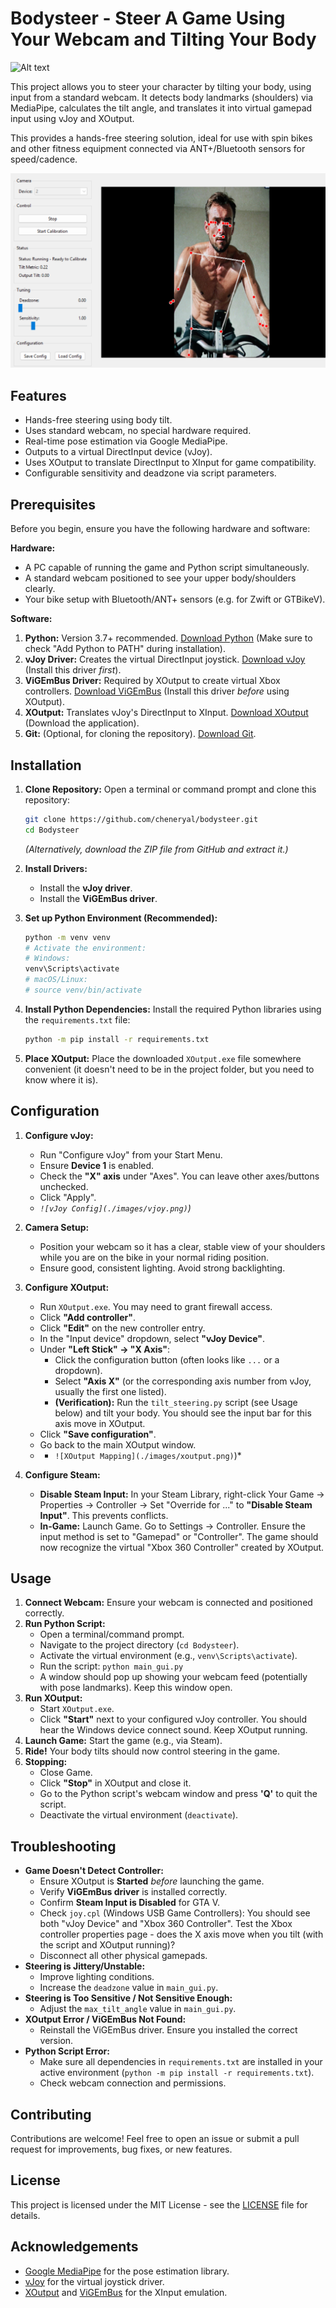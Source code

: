 # Bodysteer - Steer A Game Using Your Webcam and Tilting Your Body

![Alt text](icon.ico)

This project allows you to steer your character by tilting your body, using input from a standard webcam. It detects body landmarks (shoulders) via MediaPipe, calculates the tilt angle, and translates it into virtual gamepad input using vJoy and XOutput.

This provides a hands-free steering solution, ideal for use with spin bikes and other fitness equipment connected via ANT+/Bluetooth sensors for speed/cadence.

![Alt text](images/ui.png)

## Features

*   Hands-free steering using body tilt.
*   Uses standard webcam, no special hardware required.
*   Real-time pose estimation via Google MediaPipe.
*   Outputs to a virtual DirectInput device (vJoy).
*   Uses XOutput to translate DirectInput to XInput for game compatibility.
*   Configurable sensitivity and deadzone via script parameters.

## Prerequisites

Before you begin, ensure you have the following hardware and software:

**Hardware:**

*   A PC capable of running the game and Python script simultaneously.
*   A standard webcam positioned to see your upper body/shoulders clearly.
*   Your bike setup with Bluetooth/ANT+ sensors (e.g. for Zwift or GTBikeV).

**Software:**

1.  **Python:** Version 3.7+ recommended. [Download Python](https://www.python.org/downloads/) (Make sure to check "Add Python to PATH" during installation).
2.  **vJoy Driver:** Creates the virtual DirectInput joystick. [Download vJoy](https://github.com/jshafer817/vJoy/releases) (Install this driver *first*).
3.  **ViGEmBus Driver:** Required by XOutput to create virtual Xbox controllers. [Download ViGEmBus](https://github.com/ViGEm/ViGEmBus/releases) (Install this driver *before* using XOutput).
4.  **XOutput:** Translates vJoy's DirectInput to XInput. [Download XOutput](https://github.com/csutorasa/XOutput/releases) (Download the application).
5.  **Git:** (Optional, for cloning the repository). [Download Git](https://git-scm.com/downloads/).

## Installation

1.  **Clone Repository:**
    Open a terminal or command prompt and clone this repository:
    ```bash
    git clone https://github.com/cheneryal/bodysteer.git
    cd Bodysteer
    ```
    *(Alternatively, download the ZIP file from GitHub and extract it.)*

2.  **Install Drivers:**
    *   Install the **vJoy driver**.
    *   Install the **ViGEmBus driver**.

3.  **Set up Python Environment (Recommended):**
   
    ```bash
    python -m venv venv
    # Activate the environment:
    # Windows:
    venv\Scripts\activate
    # macOS/Linux:
    # source venv/bin/activate
    ```

4.  **Install Python Dependencies:**
    Install the required Python libraries using the `requirements.txt` file:
    ```bash
    python -m pip install -r requirements.txt
    ```

5.  **Place XOutput:**
    Place the downloaded `XOutput.exe` file somewhere convenient (it doesn't need to be in the project folder, but you need to know where it is).

## Configuration

1.  **Configure vJoy:**
    *   Run "Configure vJoy" from your Start Menu.
    *   Ensure **Device 1** is enabled.
    *   Check the **"X" axis** under "Axes". You can leave other axes/buttons unchecked.
    *   Click "Apply".
    *   *`![vJoy Config](./images/vjoy.png)`)*

2.  **Camera Setup:**
    *   Position your webcam so it has a clear, stable view of your shoulders while you are on the bike in your normal riding position.
    *   Ensure good, consistent lighting. Avoid strong backlighting.

3.  **Configure XOutput:**
    *   Run `XOutput.exe`. You may need to grant firewall access.
    *   Click **"Add controller"**.
    *   Click **"Edit"** on the new controller entry.
    *   In the "Input device" dropdown, select **"vJoy Device"**.
    *   Under **"Left Stick" -> "X Axis"**:
        *   Click the configuration button (often looks like `...` or a dropdown).
        *   Select **"Axis X"** (or the corresponding axis number from vJoy, usually the first one listed).
        *   **(Verification):** Run the `tilt_steering.py` script (see Usage below) and tilt your body. You should see the input bar for this axis move in XOutput.
    *   Click **"Save configuration"**.
    *   Go back to the main XOutput window.
    *  * `![XOutput Mapping](./images/xoutput.png)`)*

4.  **Configure Steam:**
    *   **Disable Steam Input:** In your Steam Library, right-click Your Game -> Properties -> Controller -> Set "Override for ..." to **"Disable Steam Input"**. This prevents conflicts.
    *   **In-Game:** Launch Game. Go to Settings -> Controller. Ensure the input method is set to "Gamepad" or "Controller". The game should now recognize the virtual "Xbox 360 Controller" created by XOutput.

## Usage

1.  **Connect Webcam:** Ensure your webcam is connected and positioned correctly.
2.  **Run Python Script:**
    *   Open a terminal/command prompt.
    *   Navigate to the project directory (`cd Bodysteer`).
    *   Activate the virtual environment (e.g., `venv\Scripts\activate`).
    *   Run the script: `python main_gui.py`
    *   A window should pop up showing your webcam feed (potentially with pose landmarks). Keep this window open.
3.  **Run XOutput:**
    *   Start `XOutput.exe`.
    *   Click **"Start"** next to your configured vJoy controller. You should hear the Windows device connect sound. Keep XOutput running.
4.  **Launch Game:** Start the game (e.g., via Steam).
5.  **Ride!** Your body tilts should now control steering in the game.
6.  **Stopping:**
    *   Close Game.
    *   Click **"Stop"** in XOutput and close it.
    *   Go to the Python script's webcam window and press **'Q'** to quit the script.
    *   Deactivate the virtual environment (`deactivate`).

## Troubleshooting

*   **Game Doesn't Detect Controller:**
    *   Ensure XOutput is **Started** *before* launching the game.
    *   Verify **ViGEmBus driver** is installed correctly.
    *   Confirm **Steam Input is Disabled** for GTA V.
    *   Check `joy.cpl` (Windows USB Game Controllers): You should see both "vJoy Device" and "Xbox 360 Controller". Test the Xbox controller properties page - does the X axis move when you tilt (with the script and XOutput running)?
    *   Disconnect all other physical gamepads.
*   **Steering is Jittery/Unstable:**
    *   Improve lighting conditions.
    *   Increase the `deadzone` value in `main_gui.py`.
*   **Steering is Too Sensitive / Not Sensitive Enough:**
    *   Adjust the `max_tilt_angle` value in `main_gui.py`.
*   **XOutput Error / ViGEmBus Not Found:**
    *   Reinstall the ViGEmBus driver. Ensure you installed the correct version.
*   **Python Script Error:**
    *   Make sure all dependencies in `requirements.txt` are installed in your active environment (`python -m pip install -r requirements.txt`).
    *   Check webcam connection and permissions.

## Contributing

Contributions are welcome! Feel free to open an issue or submit a pull request for improvements, bug fixes, or new features.

## License

This project is licensed under the MIT License - see the [LICENSE](LICENSE) file for details.

## Acknowledgements

*   [Google MediaPipe](https://developers.google.com/mediapipe) for the pose estimation library.
*   [vJoy](http://vjoystick.sourceforge.net/) for the virtual joystick driver.
*   [XOutput](https://github.com/csutorasa/XOutput) and [ViGEmBus](https://github.com/ViGEm/ViGEmBus) for the XInput emulation.
